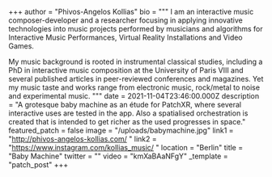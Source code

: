 +++
author = "Phivos-Angelos Kollias"
bio = """
I am an interactive music composer-developer and a researcher focusing in applying innovative technologies into music projects performed by musicians and algorithms for Interactive Music Performances, Virtual Reality Installations and Video Games. 

My music background is rooted in instrumental classical studies, including a PhD in interactive music composition at the University of Paris VIII and several published articles in peer-reviewed conferences and magazines. Yet my music taste and works range from electronic music, rock/metal to noise and experimental music. """
date = 2021-11-04T23:46:00.000Z
description = "A grotesque baby machine as an étude for PatchXR, where several interactive uses are tested in the app. Also a spatialised orchestration is created that is intended to get richer as the used progresses in space."
featured_patch = false
image = "/uploads/babymachine.jpg"
link1 = "http://phivos-angelos-kollias.com/ "
link2 = "https://www.instagram.com/kollias_music/ "
location = "Berlin"
title = "Baby Machine"
twitter = ""
video = "kmXaBAaNFgY"
_template = "patch_post"
+++

